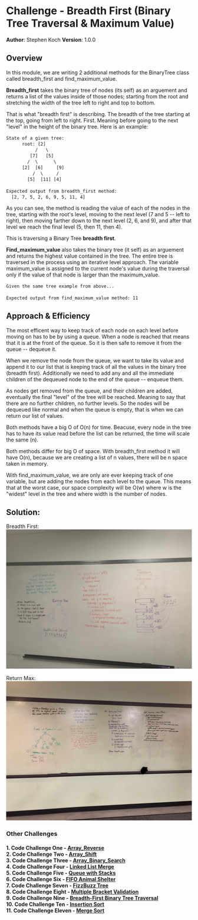 # Challenge - Breadth First (Binary Tree Traversal & Maximum Value)

**Author**: Stephen Koch
**Version**: 1.0.0

## Overview
In this module, we are writing 2 additional methods for the BinaryTree class called breadth_first and find_maximum_value. 

**Breadth_first** takes the binary tree of nodes (its self) as an arguement and returns a list of the values inside of those nodes; starting from the root and stretching the width of the tree left to right and top to bottom. 

That is what "breadth first" is describing. The breadth of the tree starting at the top, going from left to right. First. Meaning before going to the next "level" in the height of the binary tree. Here is an example:
```
State of a given tree:
      root: [2]
           /   \
         [7]   [5]
        /  \      \
      [2]  [6]     [9]
          /  \     /
        [5]  [11] [4]

Expected output from breadth_first method:
  [2, 7, 5, 2, 6, 9, 5, 11, 4]
```
As you can see, the method is reading the value of each of the nodes in the tree, starting with the root's level, moving to the next level (7 and 5 -- left to right), then moving farther down to the next level (2, 6, and 9), and after that level we reach the final level (5, then 11, then 4).

This is traversing a Binary Tree **breadth first**.

**Find_maximum_value** also takes the binary tree (it self) as an arguement and returns the highest value contained in the tree. The entire tree is traversed in the process using an iterative level approach. The variable maximum_value is assigned to the current node's value during the traversal only if the value of that node is larger than the maximum_value.

```
Given the same tree example from above...

Expected output from find_maximum_value method: 11
```

## Approach & Efficiency
The most efficent way to keep track of each node on each level before moving on has to be by using a queue. When a node is reached that means that it is at the front of the queue. So it is then safe to remove it from the queue -- dequeue it. 

When we remove the node from the queue, we want to take its value and append it to our list that is keeping track of all the values in the binary tree (breadth first). Additionally we need to add any and all the immediate children of the dequeued node to the end of the queue -- enqueue them.

As nodes get removed from the queue, and their children are added, eventually the final "level" of the tree will be reached. Meaning to say that there are no further children, no further levels. So the nodes will be dequeued like normal and when the queue is empty, that is when we can return our list of values.

Both methods have a big O of O(n) for time. Beacuse, every node in the tree has to have its value read before the list can be returned, the time will scale the same (n). 

Both methods differ for big O of space. With breadth_first method it will have O(n), because we are creating a list of n values, there will be n space taken in memory.  

With find_maximum_value, we are only are ever keeping track of one variable, but are adding the nodes from each level to the queue. This means that at the worst case, our space complexity will be O(w) where w is the "widest" level in the tree and where width is the number of nodes. 
 
## Solution:
Breadth First:
![breadth_first_tree](../../assets/breadth_first.jpeg)

Return Max:
![find_maximum_value](../../assets/return_max.jpeg)

### Other Challenges
#### 1. Code Challenge One - [Array_Reverse](https://github.com/kochsj/python-data-structures-and-algorithms/challenges/array_reverse.py)<br>2. Code Challenge Two - [Array_Shift](https://github.com/kochsj/python-data-structures-and-algorithms/challenges/array_shift)<br>3. Code Challenge Three - [Array_Binary_Search](https://github.com/kochsj/python-data-structures-and-algorithms/tree/master/challenges/array_binary_search)<br>4. Code Challenge Four - [Linked List Merge](https://github.com/kochsj/python-data-structures-and-algorithms/tree/master/challenges/ll_merge)<br>5. Code Challenge Five - [Queue with Stacks](https://github.com/kochsj/python-data-structures-and-algorithms/tree/master/challenges/queue_with_stacks)<br>6. Code Challenge Six - [FIFO Animal Shelter](https://github.com/kochsj/python-data-structures-and-algorithms/tree/master/challenges/fifo_animal_shelter)<br>7. Code Challenge Seven - [FizzBuzz Tree](https://github.com/kochsj/python-data-structures-and-algorithms/tree/master/challenges/fizz_buzz_tree)<br>8. Code Challenge Eight - [Multiple Bracket Validation](https://github.com/kochsj/python-data-structures-and-algorithms/tree/master/challenges/multi_bracket_validation)<br>9. Code Challenge Nine - [Breadth-First Binary Tree Traversal](https://github.com/kochsj/python-data-structures-and-algorithms/tree/master/challenges/breadth_first_tree)<br>10. Code Challenge Ten - [Insertion Sort](https://github.com/kochsj/python-data-structures-and-algorithms/tree/master/challenges/insertion_sort)<br>11. Code Challenge Eleven - [Merge Sort](https://github.com/kochsj/python-data-structures-and-algorithms/tree/master/challenges/merge_sort)



